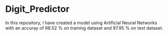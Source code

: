 # Digit_Predictor
In this repository, I have created a model using Artificial Neural Networks with an accuray of 98.52 % on training dataset and 97.95 % on test dataset.

